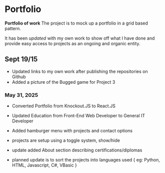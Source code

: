 # Portfolio

**Portfolio of work**
The project is to mock up a portfolio in a grid based pattern.

It has been *updated* with my own work to show off what I have done and provide easy access to projects as an ongoing
and organic entity.

## **Sept 19/15**

- Updated links to my own work after publishing the repositories on Github
- Added a picture of the Bugged game for Project 3

### May 31, 2025

- Converted Portfolio from Knockout.JS to React.JS
- Updated Education from Front-End Web Developer to General IT Developer
- Added hamburger menu with projects and contact options
- projects are setup using a toggle system, show/hide

- update added About section describing certifications/diplomas

- planned update is to sort the projects into languages used { eg: Python, HTML, Javascript, C#, VBasic }